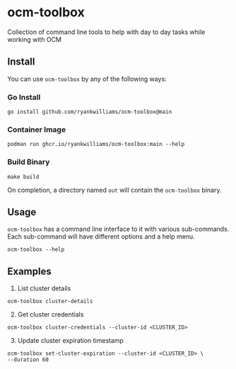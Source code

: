 # ocm-toolbox

Collection of command line tools to help with day to day tasks while working
with OCM

## Install

You can use `ocm-toolbox` by any of the following ways:

### Go Install

```shell
go install github.com/ryankwilliams/ocm-toolbox@main
```

### Container Image

```shell
podman run ghcr.io/ryankwilliams/ocm-toolbox:main --help
```

### Build Binary

```shell
make build
```

On completion, a directory named `out` will contain the `ocm-toolbox`
binary.

## Usage

`ocm-toolbox` has a command line interface to it with various sub-commands.
Each sub-command will have different options and a help menu.

```shell
ocm-toolbox --help
```

## Examples

1. List cluster details

```shell
ocm-toolbox cluster-details
```

2. Get cluster credentials

```shell
ocm-toolbox cluster-credentials --cluster-id <CLUSTER_ID>
```

3. Update cluster expiration timestamp

```shell
ocm-toolbox set-cluster-expiration --cluster-id <CLUSTER_ID> \
--duration 60
```
